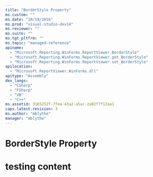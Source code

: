 ```yaml
---
title: "BorderStyle Property"
ms.custom: ""
ms.date: "10/19/2016"
ms.prod: "visual-studio-dev14"
ms.reviewer: ""
ms.suite: ""
ms.tgt_pltfrm: ""
ms.topic: "managed-reference"
apiname: 
  - "Microsoft.Reporting.WinForms.ReportViewer.BorderStyle"
  - "Microsoft.Reporting.WinForms.ReportViewer.get_BorderStyle"
  - "Microsoft.Reporting.WinForms.ReportViewer.set_BorderStyle"
apilocation: 
  - "Microsoft.ReportViewer.WinForms.dll"
apitype: "Assembly"
dev_langs: 
  - "CSharp"
  - "FSharp"
  - "VB"
  - "C++"
ms.assetid: 3165252f-7fea-43a2-a5ac-2a02f7f12aa1
caps.latest.revision: 3
ms.author: "mblythe"
manager: "mblythe"
---
```

# BorderStyle Property
# testing content